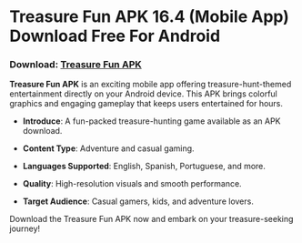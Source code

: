 ﻿#   Treasure Fun APK 16.4 (Mobile App) Download Free For Android
### Download: [Treasure Fun APK](https://byvn.net/Yob7)
**Treasure Fun APK** is an exciting mobile app offering treasure-hunt-themed entertainment directly on your Android device. This APK brings colorful graphics and engaging gameplay that keeps users entertained for hours.

-   **Introduce**: A fun-packed treasure-hunting game available as an APK download.
    
-   **Content Type**: Adventure and casual gaming.
    
-   **Languages Supported**: English, Spanish, Portuguese, and more.
    
-   **Quality**: High-resolution visuals and smooth performance.
    
-   **Target Audience**: Casual gamers, kids, and adventure lovers.
    

Download the Treasure Fun APK now and embark on your treasure-seeking journey!
